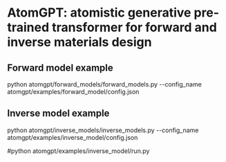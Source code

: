 # AtomGPT: atomistic generative pre-trained transformer for forward and inverse materials design

## Forward model example

python atomgpt/forward_models/forward_models.py --config_name atomgpt/examples/forward_model/config.json

## Inverse model example

python atomgpt/inverse_models/inverse_models.py --config_name atomgpt/examples/inverse_model/config.json

#python atomgpt/examples/inverse_model/run.py
